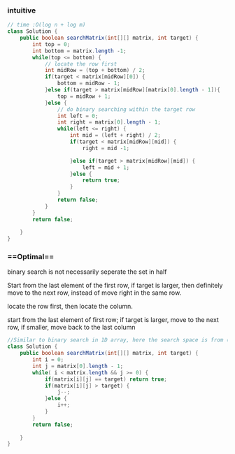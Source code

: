 ### intuitive

```java
// time :O(log n + log m)
class Solution {
    public boolean searchMatrix(int[][] matrix, int target) {
        int top = 0;
        int bottom = matrix.length -1;
        while(top <= bottom) {
            // locate the row first
            int midRow = (top + bottom) / 2;
            if(target < matrix[midRow][0]) {
                bottom = midRow - 1;
            }else if(target > matrix[midRow][matrix[0].length - 1]){
                top = midRow + 1;
            }else {
                // do binary searching within the target row
                int left = 0;
                int right = matrix[0].length - 1;
                while(left <= right) {
                    int mid = (left + right) / 2;
                    if(target < matrix[midRow][mid]) {
                        right = mid -1;

                    }else if(target > matrix[midRow][mid]) {
                        left = mid + 1;
                    }else {
                        return true;
                    }
                }
                return false;
            }
        }
        return false;
        
    }
}
```

### ==Optimal==

binary search is not necessarily seperate the set in half

Start from the last element of the first row, if target is larger, then definitely move to the next row, instead of move right in the same row.

locate the row first, then locate the column. 

start from the last element of first row; if target is larger, move to the next row, if smaller, move back to the last column

```java
//Similar to binary search in 1D array, here the search space is from (0,0) to (m-1,n-1)
class Solution {
    public boolean searchMatrix(int[][] matrix, int target) {
        int i = 0;
        int j = matrix[0].length - 1;
        while( i < matrix.length && j >= 0) {
            if(matrix[i][j] == target) return true;
            if(matrix[i][j] > target) {
                j--;
            }else {
                i++;
            }
        }
        return false;
        
    }
}
```

